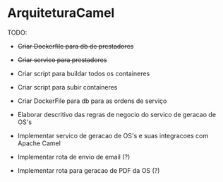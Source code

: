 # ArquiteturaCamel

TODO:
- ~~Criar Dockerfile para db de prestadores~~
- ~~Criar servico para prestadores~~
- Criar script para buildar todos os containeres
- Criar script para subir containeres
- Criar DockerFile para db para as ordens de serviço
- Elaborar descritivo das regras de negocio do servico de geracao de OS's
- Implementar servico de geracao de OS's e suas integracoes com Apache Camel

- Implementar rota de envio de email (?)
- Implementar rota para geracao de PDF da OS (?)
